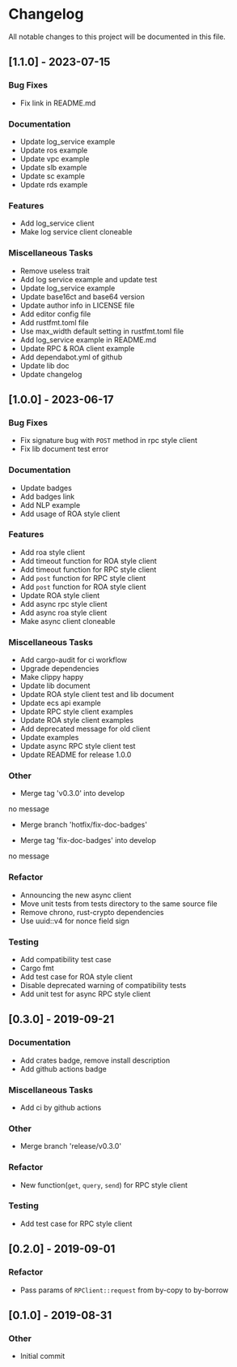 # Changelog

All notable changes to this project will be documented in this file.

## [1.1.0] - 2023-07-15

### Bug Fixes

- Fix link in README.md

### Documentation

- Update log_service example
- Update ros example
- Update vpc example
- Update slb example
- Update sc example
- Update rds example

### Features

- Add log_service client
- Make log service client cloneable

### Miscellaneous Tasks

- Remove useless trait
- Add log service example and update test
- Update log_service example
- Update base16ct and base64 version
- Update author info in LICENSE file
- Add editor config file
- Add rustfmt.toml file
- Use max_width default setting in rustfmt.toml file
- Add log_service example in README.md
- Update RPC & ROA client example
- Add dependabot.yml of github
- Update lib doc
- Update changelog

## [1.0.0] - 2023-06-17

### Bug Fixes

- Fix signature bug with `POST` method in rpc style client
- Fix lib document test error

### Documentation

- Update badges
- Add badges link
- Add NLP example
- Add usage of ROA style client

### Features

- Add roa style client
- Add timeout function for ROA style client
- Add timeout function for RPC style client
- Add `post` function for RPC style client
- Add `post` function for ROA style client
- Update ROA style client
- Add async rpc style client
- Add async roa style client
- Make async client cloneable

### Miscellaneous Tasks

- Add cargo-audit for ci workflow
- Upgrade dependencies
- Make clippy happy
- Update lib document
- Update ROA style client test and lib document
- Update ecs api example
- Update RPC style client examples
- Update ROA style client examples
- Add deprecated message for old client
- Update examples
- Update async RPC style client test
- Update README for release 1.0.0

### Other

- Merge tag 'v0.3.0' into develop

no message

- Merge branch 'hotfix/fix-doc-badges'

- Merge tag 'fix-doc-badges' into develop

no message


### Refactor

- Announcing the new async client
- Move unit tests from tests directory to the same source file
- Remove chrono, rust-crypto dependencies
- Use uuid::v4 for nonce field sign

### Testing

- Add compatibility test case
- Cargo fmt
- Add test case for ROA style client
- Disable deprecated warning of compatibility tests
- Add unit test for async RPC style client

## [0.3.0] - 2019-09-21

### Documentation

- Add crates badge, remove install description
- Add github actions badge

### Miscellaneous Tasks

- Add ci by github actions

### Other

- Merge branch 'release/v0.3.0'


### Refactor

- New function(`get`, `query`, `send`) for RPC style client

### Testing

- Add test case for RPC style client

## [0.2.0] - 2019-09-01

### Refactor

- Pass params of `RPClient::request` from by-copy to by-borrow

## [0.1.0] - 2019-08-31

### Other

- Initial commit


<!-- generated by git-cliff -->

